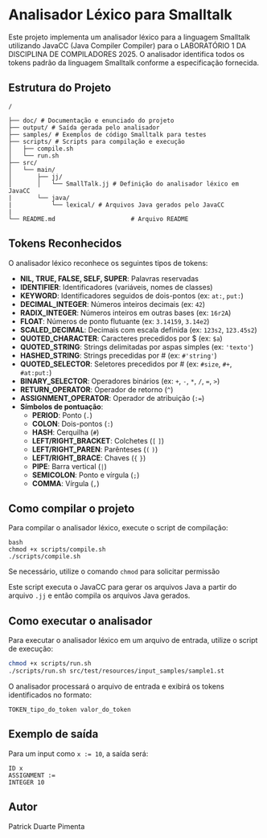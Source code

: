 # Analisador Léxico para Smalltalk

Este projeto implementa um analisador léxico para a linguagem Smalltalk utilizando JavaCC (Java Compiler Compiler) para o LABORATÓRIO 1 DA DISCIPLINA DE COMPILADORES 2025. O analisador identifica todos os tokens padrão da linguagem Smalltalk conforme a especificação fornecida.

## Estrutura do Projeto

```
/

├── doc/ # Documentação e enunciado do projeto
├── output/ # Saída gerada pelo analisador
├── samples/ # Exemplos de código Smalltalk para testes
├── scripts/ # Scripts para compilação e execução 
│   ├── compile.sh
│   └── run.sh
├── src/
│   └── main/
│       ├── jj/
│       │   └── SmallTalk.jj # Definição do analisador léxico em JavaCC
|       └── java/
|           └── lexical/ # Arquivos Java gerados pelo JavaCC
|
└── README.md                     # Arquivo README
``` 

## Tokens Reconhecidos

O analisador léxico reconhece os seguintes tipos de tokens:

- **NIL, TRUE, FALSE, SELF, SUPER**: Palavras reservadas 
- **IDENTIFIER**: Identificadores (variáveis, nomes de classes)
- **KEYWORD**: Identificadores seguidos de dois-pontos (ex: `at:`, `put:`)
- **DECIMAL_INTEGER**: Números inteiros decimais (ex: `42`)
- **RADIX_INTEGER**: Números inteiros em outras bases (ex: `16r2A`)
- **FLOAT**: Números de ponto flutuante (ex: `3.14159`, `3.14e2`)
- **SCALED_DECIMAL**: Decimais com escala definida (ex: `123s2`, `123.45s2`)
- **QUOTED_CHARACTER**: Caracteres precedidos por $ (ex: `$a`)
- **QUOTED_STRING**: Strings delimitadas por aspas simples (ex: `'texto'`)
- **HASHED_STRING**: Strings precedidas por # (ex: `#'string'`)
- **QUOTED_SELECTOR**: Seletores precedidos por # (ex: `#size`, `#+`, `#at:put:`)
- **BINARY_SELECTOR**: Operadores binários (ex: `+`, `-`, `*`, `/`, `=`, `>`)
- **RETURN_OPERATOR**: Operador de retorno (`^`)
- **ASSIGNMENT_OPERATOR**: Operador de atribuição (`:=`)
- **Símbolos de pontuação**:
  - **PERIOD**: Ponto (`.`)
  - **COLON**: Dois-pontos (`:`)
  - **HASH**: Cerquilha (`#`)
  - **LEFT/RIGHT_BRACKET**: Colchetes (`[` `]`)
  - **LEFT/RIGHT_PAREN**: Parênteses (`(` `)`)
  - **LEFT/RIGHT_BRACE**: Chaves (`{` `}`)
  - **PIPE**: Barra vertical (`|`)
  - **SEMICOLON**: Ponto e vírgula (`;`)
  - **COMMA**: Vírgula (`,`)

## Como compilar o projeto

Para compilar o analisador léxico, execute o script de compilação:

```
bash
chmod +x scripts/compile.sh
./scripts/compile.sh
```


Se necessário, utilize o comando `chmod` para solicitar permissão

Este script executa o JavaCC para gerar os arquivos Java a partir do arquivo `.jj` e então compila os arquivos Java gerados.

## Como executar o analisador

Para executar o analisador léxico em um arquivo de entrada, utilize o script de execução:

```bash
chmod +x scripts/run.sh
./scripts/run.sh src/test/resources/input_samples/sample1.st
```

O analisador processará o arquivo de entrada e exibirá os tokens identificados no formato:

```
TOKEN_tipo_do_token valor_do_token
```

## Exemplo de saída

Para um input como `x := 10`, a saída será:

```
ID x
ASSIGNMENT :=
INTEGER 10
```

## Autor

Patrick Duarte Pimenta
